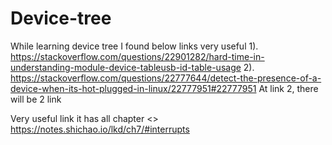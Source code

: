 # Device-tree

While learning device tree I found below links very useful 
  1). https://stackoverflow.com/questions/22901282/hard-time-in-understanding-module-device-tableusb-id-table-usage
  2). https://stackoverflow.com/questions/22777644/detect-the-presence-of-a-device-when-its-hot-plugged-in-linux/22777951#22777951
   At link 2, there will be 2 link 
   
   
   Very useful link it has all chapter <<learned Interrupt form this >>
  https://notes.shichao.io/lkd/ch7/#interrupts
